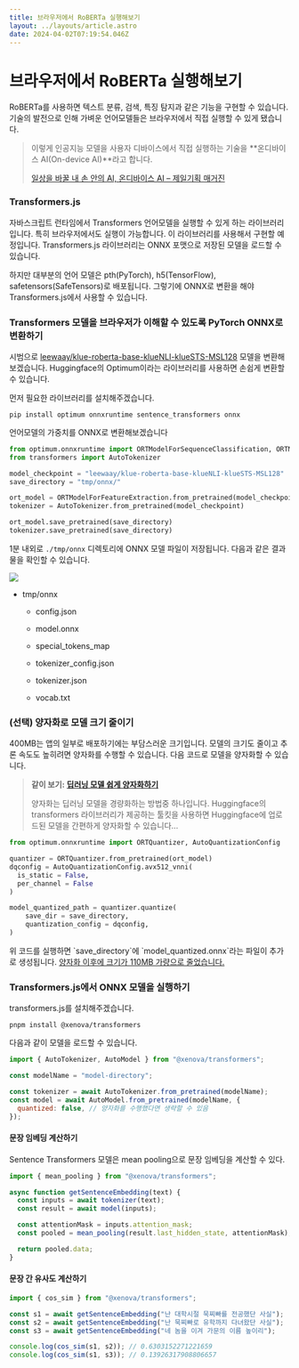 ```yaml
---
title: 브라우저에서 RoBERTa 실행해보기
layout: ../layouts/article.astro
date: 2024-04-02T07:19:54.046Z
---
```


# 브라우저에서 RoBERTa 실행해보기

RoBERTa를 사용하면 텍스트 분류, 검색, 특징 탐지과 같은 기능을 구현할 수 있습니다. 기술의 발전으로 인해 가벼운 언어모델들은 브라우저에서 직접 실행할 수 있게 됐습니다.

> 이렇게 인공지능 모델을 사용자 디바이스에서 직접 실행하는 기술을 **온디바이스 AI(On-device AI)**라고 합니다.
>
> [일상을 바꿀 내 손 안의 AI, 온디바이스 AI – 제일기획 매거진](https://magazine.cheil.com/54980)

### Transformers.js

자바스크립트 런타임에서 Transformers 언어모델을 실행할 수 있게 하는 라이브러리입니다. 특히 브라우저에서도 실행이 가능합니다. 이 라이브러리를 사용해서 구현할 예정입니다. Transformers.js 라이브러리는 ONNX 포맷으로 저장된 모델을 로드할 수 있습니다.

하지만 대부분의 언어 모델은 pth(PyTorch), h5(TensorFlow), safetensors(SafeTensors)로 배포됩니다. 그렇기에 ONNX로 변환을 해야 Transformers.js에서 사용할 수 있습니다.

### Transformers 모델을 브라우저가 이해할 수 있도록 PyTorch ONNX로 변환하기

시범으로 [leewaay/klue-roberta-base-klueNLI-klueSTS-MSL128](https://huggingface.co/leewaay/klue-roberta-base-klueNLI-klueSTS-MSL128) 모델을 변환해보겠습니다. Huggingface의 Optimum이라는 라이브러리를 사용하면 손쉽게 변환할 수 있습니다.

먼저 필요한 라이브러리를 설치해주겠습니다.

```prompt
pip install optimum onnxruntime sentence_transformers onnx
```

언어모델의 가중치를 ONNX로 변환해보겠습니다

```python
from optimum.onnxruntime import ORTModelForSequenceClassification, ORTModelForFeatureExtraction
from transformers import AutoTokenizer

model_checkpoint = "leewaay/klue-roberta-base-klueNLI-klueSTS-MSL128"
save_directory = "tmp/onnx/"

ort_model = ORTModelForFeatureExtraction.from_pretrained(model_checkpoint, export=True)
tokenizer = AutoTokenizer.from_pretrained(model_checkpoint)

ort_model.save_pretrained(save_directory)
tokenizer.save_pretrained(save_directory)
```

1분 내외로 `./tmp/onnx` 디렉토리에 ONNX 모델 파일이 저장됩니다. 다음과 같은 결과물을 확인할 수 있습니다.

![](../images/826cd39a-0b98-4310-b924-3e4553bcb29f.png)

- tmp/onnx

  - config.json

  - model.onnx

  - special_tokens_map

  - tokenizer_config.json

  - tokenizer.json

  - vocab.txt

### (선택) 양자화로 모델 크기 줄이기

400MB는 앱의 일부로 배포하기에는 부담스러운 크기입니다. 모델의 크기도 줄이고 추론 속도도 높히려면 양자화를 수행할 수 있습니다. 다음 코드로 모델을 양자화할 수 있습니다.

> **같이 보기:** [**딥러닝 모델 쉽게 양자화하기**](https://tilnote.io/pages/648270b010b2b51d62a76af0)
>
> 양자화는 딥러닝 모델을 경량화하는 방법중 하나입니다. Huggingface의 transformers 라이브러리가 제공하는 툴킷을 사용하면 Huggingface에 업로드된 모델을 간편하게 양자화할 수 있습니다...

```python
from optimum.onnxruntime import ORTQuantizer, AutoQuantizationConfig

quantizer = ORTQuantizer.from_pretrained(ort_model)
dqconfig = AutoQuantizationConfig.avx512_vnni(
  is_static = False,
  per_channel = False
)

model_quantized_path = quantizer.quantize(
    save_dir = save_directory,
    quantization_config = dqconfig,
)
```

위 코드를 실행하면 \`save_directory\`에 \`model_quantized.onnx\`라는 파일이 추가로 생성됩니다. <u>양자화 이후에 크기가 110MB 가량으로 줄었습니다.</u>

### Transformers.js에서 ONNX 모델을 실행하기

transformers.js를 설치해주겠습니다.

```prompt
pnpm install @xenova/transformers
```

다음과 같이 모델을 로드할 수 있습니다.

```javascript
import { AutoTokenizer, AutoModel } from "@xenova/transformers";

const modelName = "model-directory";

const tokenizer = await AutoTokenizer.from_pretrained(modelName);
const model = await AutoModel.from_pretrained(modelName, {
  quantized: false, // 양자화를 수행했다면 생략할 수 있음
});
```

#### 문장 임베딩 계산하기

Sentence Transformers 모델은 mean pooling으로 문장 임베딩을 계산할 수 있다.

```javascript
import { mean_pooling } from "@xenova/transformers";

async function getSentenceEmbedding(text) {
  const inputs = await tokenizer(text);
  const result = await model(inputs);

  const attentionMask = inputs.attention_mask;
  const pooled = mean_pooling(result.last_hidden_state, attentionMask);

  return pooled.data;
}
```

#### 문장 간 유사도 계산하기

```javascript
import { cos_sim } from "@xenova/transformers";

const s1 = await getSentenceEmbedding("난 대학시절 묵찌빠를 전공했단 사실");
const s2 = await getSentenceEmbedding("난 묵찌빠로 유학까지 다녀왔단 사실");
const s3 = await getSentenceEmbedding("네 놈을 이겨 가문의 이름 높이리");

console.log(cos_sim(s1, s2)); // 0.6303152271221659
console.log(cos_sim(s1, s3)); // 0.13926317908806657
```
